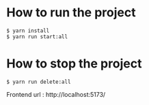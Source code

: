 # How to run the project

```shell
$ yarn install
$ yarn run start:all
```

# How to stop the project

```shell
$ yarn run delete:all
```

Frontend url : http://localhost:5173/